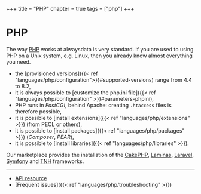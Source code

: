 +++
title = "PHP"
chapter = true
tags = ["php"]
+++

# PHP

The way [PHP](https://www.php.net) works at alwaysdata is very standard. If you are used to using PHP on a Unix system, e.g. Linux, then you already know almost everything you need.

- the [provisioned versions]({{< ref "languages/php/configuration">}}#supported-versions) range from 4.4 to 8.2,
- it is always possible to [customize the php.ini file]({{< ref "languages/php/configuration" >}}#parameters-phpini),
- PHP runs in *FastCGI*, behind Apache: creating `.htaccess` files is therefore possible,
- it is possible to [install extensions]({{< ref "languages/php/extensions" >}}) (from PECL or others),
- it is possible to [install packages]({{< ref "languages/php/packages" >}}) (*Composer*, *PEAR*),
- it is possible to [install libraries]({{< ref "languages/php/libraries" >}}).

Our marketplace provides the installation of the [CakePHP](https://cakephp.org/), [Laminas](https://getlaminas.org/), [Laravel](https://laravel.com/), [Symfony](https://symfony.com/) and [TNH](https://github.com/tnhfw/tnh-fw) frameworks.

---

- [API resource](https://api.alwaysdata.com/v1/environment/php/doc/)
- [Frequent issues]({{< ref "languages/php/troubleshooting" >}})
